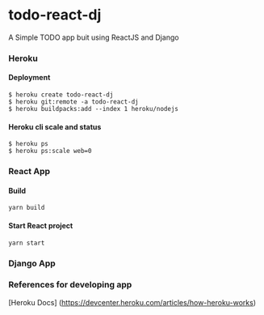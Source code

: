 # todo-react-dj
A Simple TODO app buit using ReactJS and Django

### Heroku 

#### Deployment 

```
$ heroku create todo-react-dj
$ heroku git:remote -a todo-react-dj
$ heroku buildpacks:add --index 1 heroku/nodejs
```
#### Heroku cli scale and status 

```
$ heroku ps 
$ heroku ps:scale web=0
```

### React App

#### Build 

```
yarn build
```

#### Start React project 

```
yarn start 
```

### Django App



### References for developing app
[Heroku Docs] (https://devcenter.heroku.com/articles/how-heroku-works)